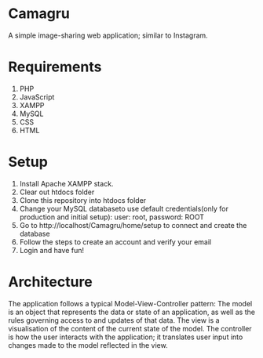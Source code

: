 <h1>Camagru</h1>
 A simple image-sharing web application; similar to Instagram.
 
 <h1>Requirements</h1>

 <ol>
  <li>PHP</li>
  <li>JavaScript</li>
  <li>XAMPP</li>
  <li>MySQL</li>
  <li>CSS</li>
  <li>HTML</li>
</ol>
  <h1>Setup</h1>
 <ol>
   <li>Install Apache XAMPP stack.</li>
   <li>Clear out htdocs folder</li>
   <li>Clone this repository into htdocs folder</li>
   <li>Change your MySQL databaseto use default credentials(only for production and initial setup): user: root, password: ROOT</li>
   <li>Go to http://localhost/Camagru/home/setup to connect and create the database</li>
   <li>Follow the steps to create an account and verify your email</li>
   <li>Login and have fun!</li>
 </ol>
 <h1>Architecture</h1>
 The application follows a typical Model-View-Controller pattern: The model is an object that represents the data or state of an application, as well as the rules governing access to and updates of that data. The view is a visualisation of the content of the current state of the model. The controller is how the user interacts with the application; it translates user input into changes made to the model reflected in the view.



 
